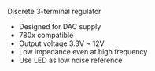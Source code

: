 Discrete 3-terminal regulator
* Designed for DAC supply
* 780x compatible
* Output voltage 3.3V ~ 12V
* Low impedance even at high frequency
* Use LED as low noise reference

